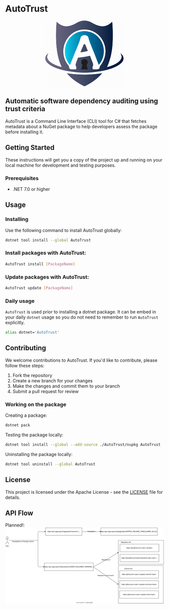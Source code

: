 # AutoTrust

<p align="center">
  <img src="./Images/AutoTrust.png" alt="Auto Trust" width="250px"/>
</p>

## **Auto**matic software dependency auditing using **trust** criteria

AutoTrust is a Command Line Interface (CLI) tool for C# that fetches metadata about a NuGet package to help developers assess the package before installing it.

## Getting Started

These instructions will get you a copy of the project up and running on your local machine for development and testing purposes.

### Prerequisites

- .NET 7.0 or higher

## Usage

### Installing

Use the following command to install AutoTrust globally:

```bash
dotnet tool install --global AutoTrust
```

### Install packages with AutoTrust:

```bash
AutoTrust install [PackageName]
```

### Update packages with AutoTrust:

```bash
AutoTrust update [PackageName]
```

### Daily usage

`AutoTrust` is used prior to installing a dotnet package. It can be embed in your daily `dotnet` usage so you do not need to remember to run `AutoTrust` explicitly.

```bash
alias dotnet='AutoTrust'
```

## Contributing

We welcome contributions to AutoTrust. If you'd like to contribute, please follow these steps:

1. Fork the repository
2. Create a new branch for your changes
3. Make the changes and commit them to your branch
4. Submit a pull request for review

### Working on the package

Creating a package:

```bash
dotnet pack
```

Testing the package locally:

```bash
dotnet tool install --global --add-source ./AutoTrust/nupkg AutoTrust
```

Uninstalling the package locally:

```bash
dotnet tool uninstall --global AutoTrust
```

## License

This project is licensed under the Apache License - see the [LICENSE](LICENSE) file for details.

## API Flow

Planned!:
![api flow](./Images/Api_flow.drawio.svg)

